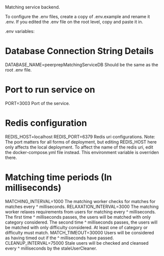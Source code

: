 Matching service backend. 

To configure the .env files, create a copy of .env.example and rename it .env. 
If you edited the .env file on the root level, copy and paste it in.

.env variables:
# Database Connection String Details
DATABASE_NAME=peerprepMatchingServiceDB
Should be the same as the root .env file.

# Port to run service on
PORT=3003
Port of the service.

# Redis configuration
REDIS_HOST=localhost
REDIS_PORT=6379
Redis uri configurations. Note: The port matters for all forms of deployment, but
editing REDIS_HOST here only affects the local deployment. To affect the name of
the redis uri, edit the docker-compose.yml file instead. This environment variable is
overriden there.

# Matching time periods (In milliseconds)
MATCHING_INTERVAL=1000
The matching worker checks for matches for matches every ^ milliseconds.
RELAXATION_INTERVAL=3000
The matching worker relaxes requirements from users for matching every ^ milliseconds. 
The first time ^ milliseconds passes, the users will be matched with only category considered.
The second time ^ milliseconds passes, the users will be matched with only difficulty considered.
At least one of category or difficulty must match.
MATCH_TIMEOUT=30000
Users will be considered as having timed out if the ^ milliseconds have passed.
CLEANUP_INTERVAL=75000
Stale users will be checked and cleansed every ^ milliseconds by the staleUserCleaner.
